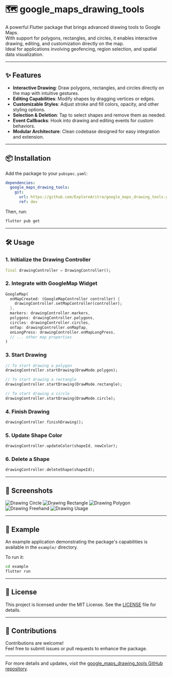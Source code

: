 # 🗺️ google_maps_drawing_tools

A powerful Flutter package that brings advanced drawing tools to Google Maps.  
With support for polygons, rectangles, and circles, it enables interactive drawing, editing, and customization directly on the map.  
Ideal for applications involving geofencing, region selection, and spatial data visualization.

---

## ✨ Features

- **Interactive Drawing**: Draw polygons, rectangles, and circles directly on the map with intuitive gestures.
- **Editing Capabilities**: Modify shapes by dragging vertices or edges.
- **Customizable Styles**: Adjust stroke and fill colors, opacity, and other styling options.
- **Selection & Deletion**: Tap to select shapes and remove them as needed.
- **Event Callbacks**: Hook into drawing and editing events for custom behaviors.
- **Modular Architecture**: Clean codebase designed for easy integration and extension.

---

## 📦 Installation

Add the package to your `pubspec.yaml`:

```yaml
dependencies:
  google_maps_drawing_tools:
    git:
      url: https://github.com/ExploreAritra/google_maps_drawing_tools.git
      ref: dev
```

Then, run:

```bash
flutter pub get
```

---

## 🛠️ Usage

### 1. Initialize the Drawing Controller

```dart
final drawingController = DrawingController();
```

### 2. Integrate with GoogleMap Widget

```dart
GoogleMap(
  onMapCreated: (GoogleMapController controller) {
    drawingController.setMapController(controller);
  },
  markers: drawingController.markers,
  polygons: drawingController.polygons,
  circles: drawingController.circles,
  onTap: drawingController.onMapTap,
  onLongPress: drawingController.onMapLongPress,
  // ... other map properties
)
```

### 3. Start Drawing

```dart
// To start drawing a polygon
drawingController.startDrawing(DrawMode.polygon);

// To start drawing a rectangle
drawingController.startDrawing(DrawMode.rectangle);

// To start drawing a circle
drawingController.startDrawing(DrawMode.circle);
```

### 4. Finish Drawing

```dart
drawingController.finishDrawing();
```

### 5. Update Shape Color

```dart
drawingController.updateColor(shapeId, newColor);
```

### 6. Delete a Shape

```dart
drawingController.deleteShape(shapeId);
```

---

## 📸 Screenshots

![Drawing Circle](screenshots/image_1.png)
![Drawing Rectangle](screenshots/image_2.png)
![Drawing Polygon](screenshots/image_3.png)
![Drawing Freehand](screenshots/image_4.png)
![Drawing Usage](screenshots/usage.gif)

---

## 🧪 Example

An example application demonstrating the package's capabilities is available in the `example/` directory.

To run it:

```bash
cd example
flutter run
```

---

## 📄 License

This project is licensed under the MIT License. See the [LICENSE](https://github.com/ExploreAritra/google_maps_drawing_tools/blob/dev/LICENSE) file for details.

---

## 🙌 Contributions

Contributions are welcome!  
Feel free to submit issues or pull requests to enhance the package.

---

For more details and updates, visit the [google_maps_drawing_tools GitHub repository](https://github.com/ExploreAritra/google_maps_drawing_tools/tree/dev).